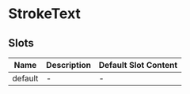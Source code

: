 # StrokeText

## Slots

<!-- @vuese:StrokeText:slots:start -->
|Name|Description|Default Slot Content|
|---|---|---|
|default|-|-|

<!-- @vuese:StrokeText:slots:end -->


